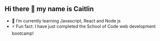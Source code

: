 ## Hi there 👋 my name is Caitlin

- 🌱 I’m currently learning Javascript, React and Node js
- ⚡ Fun fact: I have just completed the School of Code web development bootcamp!

<!--
**ccyoung22/ccyoung22** is a ✨ _special_ ✨ repository because its `README.md` (this file) appears on your GitHub profile.

Here are some ideas to get you started:


- 🤔 I’m looking for help with ...
- 💬 Ask me about ...
- 📫 How to reach me: ...
- 😄 Pronouns: ...
-->
